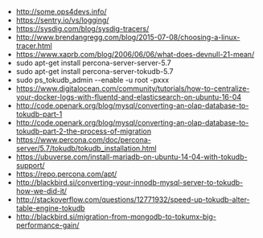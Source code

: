 - http://some.ops4devs.info/
- https://sentry.io/vs/logging/
- https://sysdig.com/blog/sysdig-tracers/
- http://www.brendangregg.com/blog/2015-07-08/choosing-a-linux-tracer.html
- https://www.xaprb.com/blog/2006/06/06/what-does-devnull-21-mean/
- sudo apt-get install percona-server-server-5.7
- sudo apt-get install percona-server-tokudb-5.7
- sudo ps_tokudb_admin --enable -u root -pxxx
- https://www.digitalocean.com/community/tutorials/how-to-centralize-your-docker-logs-with-fluentd-and-elasticsearch-on-ubuntu-16-04
- http://code.openark.org/blog/mysql/converting-an-olap-database-to-tokudb-part-1
- http://code.openark.org/blog/mysql/converting-an-olap-database-to-tokudb-part-2-the-process-of-migration
- https://www.percona.com/doc/percona-server/5.7/tokudb/tokudb_installation.html
- https://ubuverse.com/install-mariadb-on-ubuntu-14-04-with-tokudb-support/
- https://repo.percona.com/apt/
- http://blackbird.si/converting-your-innodb-mysql-server-to-tokudb-how-we-did-it/
- http://stackoverflow.com/questions/12771932/speed-up-tokudb-alter-table-engine-tokudb
- http://blackbird.si/migration-from-mongodb-to-tokumx-big-performance-gain/
